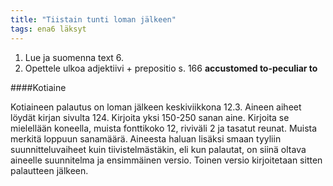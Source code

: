 ```yaml
---
title: "Tiistain tunti loman jälkeen"
tags: ena6 läksyt
---
```


1. Lue ja suomenna text 6.
2. Opettele ulkoa adjektiivi + prepositio s. 166 **accustomed to-peculiar to**

####Kotiaine

Kotiaineen palautus on loman jälkeen keskiviikkona 12.3. Aineen aiheet löydät kirjan sivulta 124. Kirjoita yksi 150-250 sanan aine. Kirjoita se mielellään koneella, muista fonttikoko 12, riviväli 2 ja tasatut reunat. Muista merkitä loppuun sanamäärä. Aineesta haluan lisäksi smaan tyyliin suunnitteluvaiheet kuin tiivistelmästäkin, eli kun palautat, on siinä oltava aineelle suunnitelma ja ensimmäinen versio. Toinen versio kirjoitetaan sitten palautteen jälkeen. 
